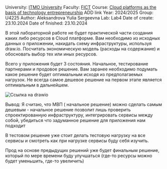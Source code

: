 University: [ITMO University](https://itmo.ru/ru/)
Faculty: [FICT](https://fict.itmo.ru)
Course: [Cloud platforms as the basis of technology entrepreneurship](https://) ADD link
Year: 2024/2025
Group: U4225
Author: Aleksandrova Yulia Sergeevna
Lab: Lab4
Date of create: 23.10.2024
Date of finished: 23.10.2024

В этой лабораторной работе не будет практической части создания каких либо ресурсов в Cloud платформе. Вам необходимо из исходных данных о приложении, накидать схему инфраструктуры, используя draw.io. Посчитать экономическую модель (расходы на содержание) и обосновать выбор тех или иных ресурсов.

Всего у приложения будет 3 состояния. Начальное, тестирование партнерами и продовое решение. Вам заранее необходимо подумать какое решение будет оптимальным исходя из предполагаемых нагрузок. Не всегда самое дешевое решение на первом этапе является оптимальным в дальнейшем.

![Ссылка на drawio](https://drive.google.com/file/d/1ytua8mW3O2yMLl4q4WWPhW8w9nvV_z96/view?usp=sharing)

Вывод:
Я считаю, что МВП ( начальное решение) можно сделать самым дешевым - начальное решение позволит лишь проверить спроектированную инфраструктуру, интегрировать сервисы между собой, убедиться что задуманное решение для приложения нам подходит

В тестовом решение уже стоит делать тестовую нагрузку на все сервисы и смотреть как при нагрузке сервисы буду себя изучить.

Прод на основе предыдущих решений уже будет финальным решение, который по мере времени буду улучшаться (где-то ресурсы можно будет уменьшить, где-то увеличить)